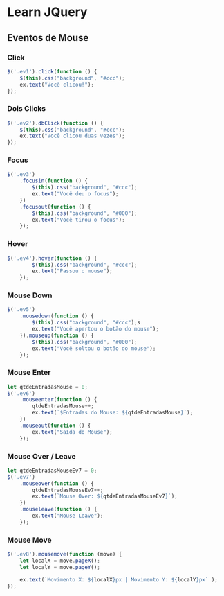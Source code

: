 # Learn JQuery


## Eventos de Mouse

### Click
```js
$('.ev1').click(function () {
	$(this).css("background", "#ccc");
	ex.text("Você clicou!");
});
```

### Dois Clicks
```js
$('.ev2').dbClick(function () {
	$(this).css("background", "#ccc");
	ex.text("Você clicou duas vezes");
});
```

### Focus
```js
$('.ev3')
	.focusin(function () {
		$(this).css("background", "#ccc");
		ex.text("Você deu o focus");
	})
	.focusout(function () {
		$(this).css("background", "#000");
		ex.text("Você tirou o focus");
	});
```

### Hover
```js
$('.ev4').hover(function () {
		$(this).css("background", "#ccc");
		ex.text("Passou o mouse");
	});
```

### Mouse Down
```js
$('.ev5')
	.mousedown(function () {
		$(this).css("background", "#ccc");s
		ex.text("Você apertou o botão do mouse");	
	}).mouseup(function () {
		$(this).css("background", "#000");
		ex.text("Você soltou o botão do mouse");
	});
```

### Mouse Enter
```js
let qtdeEntradasMouse = 0;
$('.ev6')
	.mouseenter(function () {
		qtdeEntradasMouse++;
		ex.text(`$Entradas do Mouse: ${qtdeEntradasMouse}`);
	})
	.mouseout(function () {
		ex.text("Saída do Mouse");
	});
```

### Mouse Over / Leave
```js
let qtdeEntradasMouseEv7 = 0;
$('.ev7')
	.mouseover(function () {
		qtdeEntradasMouseEv7++;
		ex.text(`Mouse Over: ${qtdeEntradasMouseEv7}`);
	})
	.mouseleave(function () {
		ex.text("Mouse Leave");
	});
```

### Mouse Move
```js
$('.ev8').mousemove(function (move) {
	let localX = move.pageX();
	let localY = move.pageY();

	ex.text(`Movimento X: ${localX}px | Movimento Y: ${localY}px` );
});
```